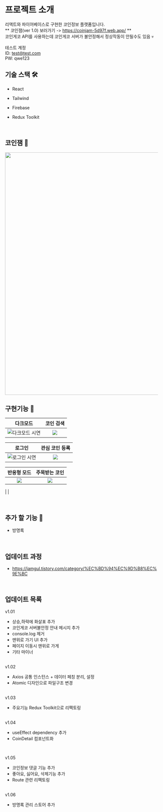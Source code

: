 # 프로젝트 소개 

리액트와 파이어베이스로 구현한 코인정보 플랫폼입니다.
<br>
** 코인잼(ver 1.0) 보러가기 -> https://coinjam-5d97f.web.app/ **
<br>
코인게코 API를 사용하는데 코인게코 서버가 불안정해서 정상작동이 안될수도 있음 💀
<br><br>
테스트 계정
<br>
ID: test@test.com
<br>
PW: qwe123
<br>
## 기술 스택 🛠

- React
- Tailwind
- Firebase
- Redux Toolkit

  <br>

## 코인잼 💸

<img width="800" src="https://user-images.githubusercontent.com/98381294/217152319-2db7b938-3fbb-440e-8b57-0e1ea09c4089.gif">

<br>



## 구현기능 🦾

|                                                             다크모드                                                              |                                                                   코인 검색                                                                   |
| :---------------------------------------------------------------------------------------------------------------------------: | :--------------------------------------------------------------------------------------------------------------------------------------------------: |
| ![다크모드 시연](https://user-images.githubusercontent.com/98381294/217151401-9dbc9033-d466-4a8d-8c74-88ddf58adb38.gif) | <img src="https://user-images.githubusercontent.com/98381294/217151458-4e34f719-87df-4e17-8a0e-5c05ddde6e45.gif"> |


|                                                             로그인                                                              |                                                                   관심 코인 등록                                                                   |
| :---------------------------------------------------------------------------------------------------------------------------: | :--------------------------------------------------------------------------------------------------------------------------------------------------: |
| ![로그인 시연](https://user-images.githubusercontent.com/98381294/217151486-bb8e9eda-582e-4f26-8f40-762cd52abec2.gif) | <img   src="https://user-images.githubusercontent.com/98381294/217151488-7885ae2d-e204-4382-b476-d0f9e1d4a61a.gif"> |


|                                                             반응형 모드                                                              |                                                                   주목받는 코인                                                                   |
| :---------------------------------------------------------------------------------------------------------------------------: | :--------------------------------------------------------------------------------------------------------------------------------------------------: |
| <img src="https://user-images.githubusercontent.com/98381294/219626413-0420a9df-a1bf-40f4-bcbb-250bb61849b1.gif"> | <img src="https://user-images.githubusercontent.com/98381294/217151489-8ea98a4d-dcbc-4a81-8a54-e46afda0d92e.PNG"> |

|                                                                                                                        | 


<br>


## 추가 할 기능 🫠

- 방명록

<br>

## 업데이트 과정

- https://jamgul.tistory.com/category/%EC%BD%94%EC%9D%B8%EC%9E%BC

<br>

## 업데이트 목록

v1.01

- 상승,하락에 화살표 추가
- 코인게코 서버불안정 안내 메시지 추가
- console.log 제거
- 맨위로 가기 UI 추가
- 페이지 이동시 맨위로 가게
- 기타 마이너
<br>
v1.02

- Axios 공통 인스턴스 + 데이터 페칭 분리, 설정
- Atomic 디자인으로 파일구조 변경

<br>
v1.03

- 주요기능 Redux Toolkit으로 리팩토링

<br>
v1.04

- useEffect dependency 추가
- CoinDetail 컴포넌트화
<br>

v1.05

- 코인정보 댓글 기능 추가
- 좋아요, 싫어요, 삭제기능 추가
- Route 관련 리팩토링
<br>
v1.06

- 방명록 관리 스토어 추가
